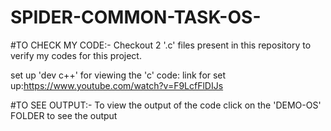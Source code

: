 # SPIDER-COMMON-TASK-OS-

#TO CHECK MY CODE:-
Checkout 2 '.c' files present in this repository to verify my codes for this project.

set up 'dev c++' for viewing the 'c' code:
link for set up:https://www.youtube.com/watch?v=F9LcfFlDIJs

#TO SEE OUTPUT:-
To view the output of the code click on the 'DEMO-OS' FOLDER to see the output

